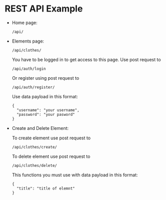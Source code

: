 # REST API Example

- Home page:

  ```
  /api/
  ```
- Elements page:

  ```
  /api/clothes/
  ```
  You have to be logged in to get access to this page. Use post request to
  
  ```
  /api/auth/login
  ```
  Or register using post request to 
  
  ```
  /api/auth/register/
  ```
  Use data payload in this format:
  ```
  {
    "username": "your username",
    "password": "your pasword"
  }

- Create and Delete Element:
  
  To create element use post request to
  
  ```
  /api/clothes/create/
  ```
  
  To delete element use post request to
  
  ```
  /api/clothes/delete/
  ```
  This functions you must use with data payload in this format:
  
  ```
  {
    "title": "title of elemnt"
  }
  ```
